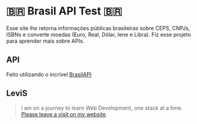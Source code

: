 # 🇧🇷 Brasil API Test 🇧🇷

Esse site lhe retorna informações públicas brasileiras sobre CEPS, CNPJs, ISBNs e converte moedas (Euro, Real, Dólar, Iene e Libra). Fiz esse projeto para aprender mais sobre APIs. 


## API

Feito utilizando o incrível [BrasilAPI](https://github.com/BrasilAPI/BrasilAPI)



## LeviS

> I am on a journey to learn Web Development, one stack at a time. [Please leave a visit on my website](http://levisporto.com/).



